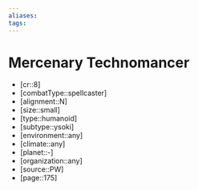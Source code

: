 ```yaml
---
aliases: 
tags: 
---
```


# Mercenary Technomancer

- [cr::8]
- [combatType::spellcaster]
- [alignment::N]
- [size::small]
- [type::humanoid]
- [subtype::ysoki]
- [environment::any]
- [climate::any]
- [planet::-]
- [organization::any]
- [source::PW]
- [page::175]
